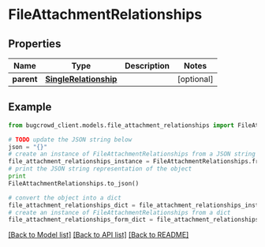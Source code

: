 # FileAttachmentRelationships


## Properties

Name | Type | Description | Notes
------------ | ------------- | ------------- | -------------
**parent** | [**SingleRelationship**](SingleRelationship.md) |  | [optional] 

## Example

```python
from bugcrowd_client.models.file_attachment_relationships import FileAttachmentRelationships

# TODO update the JSON string below
json = "{}"
# create an instance of FileAttachmentRelationships from a JSON string
file_attachment_relationships_instance = FileAttachmentRelationships.from_json(json)
# print the JSON string representation of the object
print
FileAttachmentRelationships.to_json()

# convert the object into a dict
file_attachment_relationships_dict = file_attachment_relationships_instance.to_dict()
# create an instance of FileAttachmentRelationships from a dict
file_attachment_relationships_form_dict = file_attachment_relationships.from_dict(file_attachment_relationships_dict)
```
[[Back to Model list]](../README.md#documentation-for-models) [[Back to API list]](../README.md#documentation-for-api-endpoints) [[Back to README]](../README.md)


